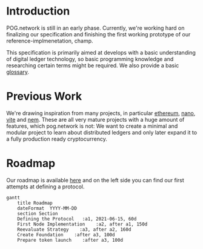 # Introduction

POG.network is still in an early phase. Currently, we're working hard on finalizing our specification and finishing the first working prototype of our reference-implmenetation, champ.

This specification is primarily aimed at develops with a basic understanding of digital ledger technology, so basic programming knowledge and researching certain terms might be required. We also provide a basic [glossary](glossary.md).

# Previous Work

We're drawing inspiration from many projects, in particular [ethereum](https://ethereum.org/), [nano](https://nano.org), [vite](https://vite.org) and [nem](https://nem.io).
These are all very mature projects with a huge amount of features, which pog.network is not: We want to create a minimal and modular project to learn about distributed ledgers and only later expand it to a fully production ready cryptocurrency.

# Roadmap

Our roadmap is available [here](https://tree.taiga.io/project/henr-y-pognetwork/kanban) and on the left side you can find our first attempts at defining a protocol.

```mermaid
gantt
    title Roadmap
    dateFormat  YYYY-MM-DD
    section Section
    Defining the Protocol   :a1, 2021-06-15, 60d
    First Node Implementation    :a2, after a1, 150d
    Reevaluate Strategy    :a3, after a2, 160d
    Create Foundation    :after a3, 100d
    Prepare token launch    :after a3, 100d
```
